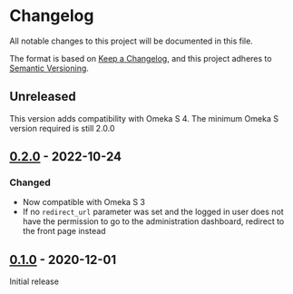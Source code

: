 # Changelog
All notable changes to this project will be documented in this file.

The format is based on [Keep a Changelog](https://keepachangelog.com/en/1.0.0/),
and this project adheres to [Semantic Versioning](https://semver.org/spec/v2.0.0.html).

## Unreleased

This version adds compatibility with Omeka S 4. The minimum Omeka S version
required is still 2.0.0

## [0.2.0] - 2022-10-24

### Changed

- Now compatible with Omeka S 3
- If no `redirect_url` parameter was set and the logged in user does not have
  the permission to go to the administration dashboard, redirect to the front
  page instead

## [0.1.0] - 2020-12-01

Initial release

[0.2.0]: https://github.com/biblibre/omeka-s-module-RedirectAfterLogin/releases/tag/v0.2.0
[0.1.0]: https://github.com/biblibre/omeka-s-module-RedirectAfterLogin/releases/tag/v0.1.0

